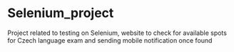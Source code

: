 # Selenium_project
Project related to testing on Selenium, website to check for available spots for Czech language exam and sending mobile notification once found
